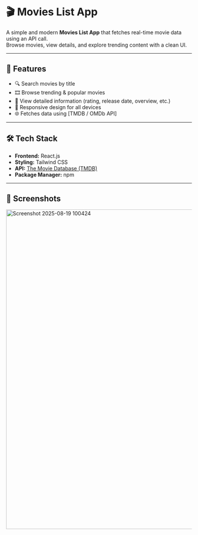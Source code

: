 # 🎬 Movies List App  

A simple and modern **Movies List App** that fetches real-time movie data using an API call.  
Browse movies, view details, and explore trending content with a clean UI.  

---

## 🚀 Features  
- 🔍 Search movies by title  
- 🎞️ Browse trending & popular movies  
- 📄 View detailed information (rating, release date, overview, etc.)  
- 📱 Responsive design for all devices  
- 🌐 Fetches data using [TMDB / OMDb API]  

---

## 🛠️ Tech Stack  
- **Frontend:** React.js  
- **Styling:**  Tailwind CSS  
- **API:** [The Movie Database (TMDB)](https://www.themoviedb.org/documentation/api) 
- **Package Manager:** npm 

---

## 📸 Screenshots  

<img width="1904" height="867" alt="Screenshot 2025-08-19 100424" src="https://github.com/user-attachments/assets/40aba2d6-d78d-41d1-8033-1960a50b044c" />

